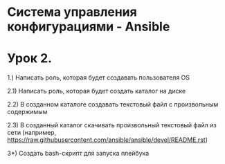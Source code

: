 # Система управления конфигурациями - Ansible
# Урок 2.

1.) Написать роль, которая будет создавать пользователя OS

2.1) Написать роль, которая будет создать каталог на диске

2.2) В созданном каталоге создавать текстовый файл с произвольным содержимым

2.3) В созданный каталог скачивать произвольный текстовый файл из сети
(например, https://raw.githubusercontent.com/ansible/ansible/devel/README.rst)

3*) Создать bash-скрипт для запуска плейбука